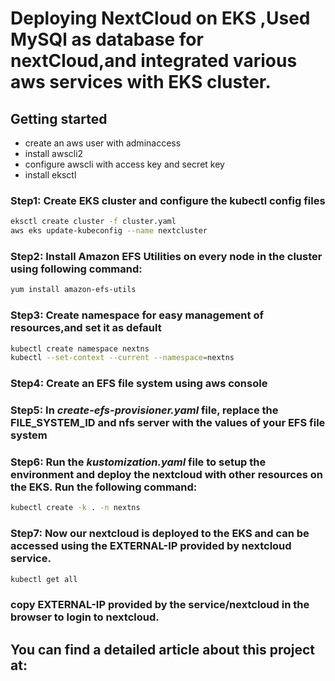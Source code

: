 # Deploying NextCloud on EKS ,Used MySQl as database for nextCloud,and integrated various aws services with EKS cluster.

## Getting started
- create an aws user with adminaccess<br>
- install awscli2<br>
- configure awscli with access key and secret key<br>
- install eksctl<br>

### Step1: Create EKS cluster and configure the kubectl config files
```bash
eksctl create cluster -f cluster.yaml
aws eks update-kubeconfig --name nextcluster
```
### Step2: Install Amazon EFS Utilities on every node in the cluster using following command:
```bash
yum install amazon-efs-utils
```
### Step3: Create namespace for easy management of resources,and set it as default
```bash
kubectl create namespace nextns
kubectl --set-context --current --namespace=nextns
```
### Step4: Create an EFS file system using aws console
### Step5: In *create-efs-provisioner.yaml* file, replace the <Strong>FILE_SYSTEM_ID</strong> and <strong>nfs server</strong> with the values of your EFS file system
### Step6: Run the *kustomization.yaml* file to setup the environment and deploy the nextcloud with other resources on the EKS. Run the following command:
```bash
kubectl create -k . -n nextns
```
### Step7: Now our nextcloud is deployed to the EKS and can be accessed using the <strong>EXTERNAL-IP</strong> provided by nextcloud service.
```bash
kubectl get all
```
### copy <strong>EXTERNAL-IP</strong> provided by the <strong>service/nextcloud</strong> in the browser to login to nextcloud.

## You can find a detailed article about this project at:

